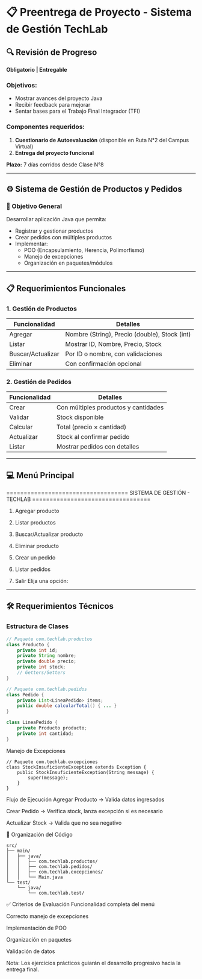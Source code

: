 # 📋 Preentrega de Proyecto - Sistema de Gestión TechLab

## 🔍 Revisión de Progreso
**Obligatorio | Entregable**

### Objetivos:
- Mostrar avances del proyecto Java
- Recibir feedback para mejorar
- Sentar bases para el Trabajo Final Integrador (TFI)

### Componentes requeridos:
1. **Cuestionario de Autoevaluación** (disponible en Ruta N°2 del Campus Virtual)
2. **Entrega del proyecto funcional**

**Plazo:** 7 días corridos desde Clase N°8

---

## ⚙️ Sistema de Gestión de Productos y Pedidos

### 📌 Objetivo General
Desarrollar aplicación Java que permita:
- Registrar y gestionar productos
- Crear pedidos con múltiples productos
- Implementar:
    - POO (Encapsulamiento, Herencia, Polimorfismo)
    - Manejo de excepciones
    - Organización en paquetes/módulos

---

## 📋 Requerimientos Funcionales

### 1. Gestión de Productos
| Funcionalidad | Detalles |
|--------------|----------|
| Agregar | Nombre (String), Precio (double), Stock (int) |
| Listar | Mostrar ID, Nombre, Precio, Stock |
| Buscar/Actualizar | Por ID o nombre, con validaciones |
| Eliminar | Con confirmación opcional |

### 2. Gestión de Pedidos
| Funcionalidad | Detalles |
|--------------|----------|
| Crear | Con múltiples productos y cantidades |
| Validar | Stock disponible |
| Calcular | Total (precio × cantidad) |
| Actualizar | Stock al confirmar pedido |
| Listar | Mostrar pedidos con detalles |

---

## 💻 Menú Principal

=================================== SISTEMA DE GESTIÓN - TECHLAB ==================================

1. Agregar producto

2. Listar productos

3. Buscar/Actualizar producto

4. Eliminar producto

5. Crear un pedido

6. Listar pedidos

7. Salir
Elija una opción:


---

## 🛠️ Requerimientos Técnicos

### Estructura de Clases
```java
// Paquete com.techlab.productos
class Producto {
    private int id;
    private String nombre;
    private double precio;
    private int stock;
    // Getters/Setters
}

// Paquete com.techlab.pedidos
class Pedido {
    private List<LineaPedido> items;
    public double calcularTotal() { ... }
}

class LineaPedido {
    private Producto producto;
    private int cantidad;
}
```

Manejo de Excepciones

```
// Paquete com.techlab.excepciones
class StockInsuficienteException extends Exception {
    public StockInsuficienteException(String message) {
        super(message);
    }
}
```
Flujo de Ejecución
Agregar Producto → Valida datos ingresados

Crear Pedido → Verifica stock, lanza excepción si es necesario

Actualizar Stock → Valida que no sea negativo

📂 Organización del Código

```
src/
├── main/
│   ├── java/
│   │   ├── com.techlab.productos/
│   │   ├── com.techlab.pedidos/
│   │   ├── com.techlab.excepciones/
│   │   └── Main.java
└── test/
    └── java/
        └── com.techlab.test/
```

✅ Criterios de Evaluación
Funcionalidad completa del menú

Correcto manejo de excepciones

Implementación de POO

Organización en paquetes

Validación de datos

Nota: Los ejercicios prácticos guiarán el desarrollo progresivo hacia la entrega final.